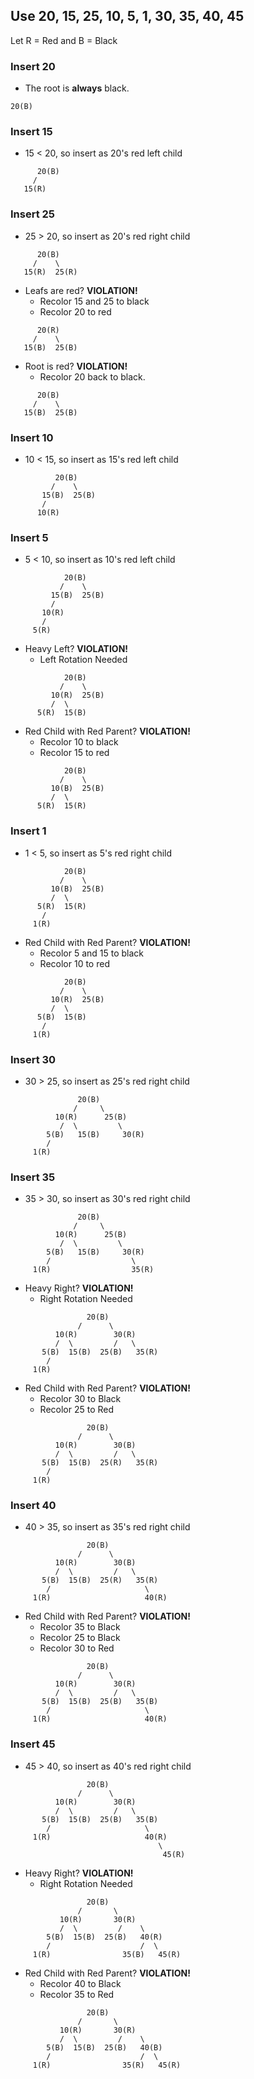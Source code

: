 ## Use 20, 15, 25, 10, 5, 1, 30, 35, 40, 45

Let R = Red and B = Black

### Insert 20
- The root is **always** black.

```plaintext
20(B)
```
### Insert 15
- 15 < 20, so insert as 20's red left child

```plaintext
      20(B)
     /
   15(R)
```

### Insert 25
- 25 > 20, so insert as 20's red right child

```plaintext
      20(B)
     /    \
   15(R)  25(R)
```

- Leafs are red? **VIOLATION!**
  - Recolor 15 and 25 to black
  - Recolor 20 to red

```plaintext
      20(R)
     /    \
   15(B)  25(B)
```

- Root is red? **VIOLATION!**
  - Recolor 20 back to black.

```plaintext
      20(B)
     /    \
   15(B)  25(B)
```

### Insert 10
- 10 < 15, so insert as 15's red left child

```plaintext
          20(B)
         /    \
       15(B)  25(B)
       /
      10(R) 
```

### Insert 5
- 5 < 10, so insert as 10's red left child

```plaintext
            20(B)
           /    \
         15(B)  25(B)
         /
       10(R) 
       /
     5(R)
```

- Heavy Left? **VIOLATION!**
  - Left Rotation Needed

```plaintext
            20(B)
           /    \
         10(R)  25(B) 
         /  \
      5(R)  15(B)
```

- Red Child with Red Parent? **VIOLATION!**
  - Recolor 10 to black
  - Recolor 15 to red

```plaintext
            20(B)
           /    \
         10(B)  25(B) 
         /  \
      5(R)  15(R)
```

### Insert 1
- 1 < 5, so insert as 5's red right child

```plaintext
            20(B)
           /    \
         10(B)  25(B) 
         /  \
      5(R)  15(R)
       /
     1(R) 
```

- Red Child with Red Parent? **VIOLATION!**
  - Recolor 5 and 15 to black
  - Recolor 10 to red

```plaintext
            20(B)
           /    \
         10(R)  25(B) 
         /  \
      5(B)  15(B)
       /
     1(R) 
```

### Insert 30
- 30 > 25, so insert as 25's red right child

```plaintext
               20(B)
              /     \
          10(R)      25(B) 
           /  \         \
        5(B)   15(B)     30(R)
        /
     1(R) 
```

### Insert 35
- 35 > 30, so insert as 30's red right child

```plaintext
               20(B)
              /     \
          10(R)      25(B) 
           /  \         \
        5(B)   15(B)     30(R)
        /                  \
     1(R)                  35(R)
```
- Heavy Right? **VIOLATION!**
  - Right Rotation Needed

```plaintext
                 20(B)
               /      \
          10(R)        30(R) 
          /  \         /   \
       5(B)  15(B)  25(B)   35(R)
        /                 
     1(R)                 
```

- Red Child with Red Parent? **VIOLATION!**
  - Recolor 30 to Black
  - Recolor 25 to Red

```plaintext
                 20(B)
               /      \
          10(R)        30(B) 
          /  \         /   \
       5(B)  15(B)  25(R)   35(R)
        /                 
     1(R)                 
```

### Insert 40
- 40 > 35, so insert as 35's red right child

```plaintext
                 20(B)
               /      \
          10(R)        30(B) 
          /  \         /   \
       5(B)  15(B)  25(R)   35(R)
        /                     \
     1(R)                     40(R)
```

- Red Child with Red Parent? **VIOLATION!**
  - Recolor 35 to Black
  - Recolor 25 to Black
  - Recolor 30 to Red

```plaintext
                 20(B)
               /      \
          10(R)        30(R) 
          /  \         /   \
       5(B)  15(B)  25(B)   35(B)
        /                     \
     1(R)                     40(R)
```

### Insert 45
- 45 > 40, so insert as 40's red right child

```plaintext
                 20(B)
               /      \
          10(R)        30(R) 
          /  \         /   \
       5(B)  15(B)  25(B)   35(B)
        /                     \
     1(R)                     40(R)
                                 \ 
                                  45(R)
```

- Heavy Right? **VIOLATION!**
  - Right Rotation Needed

```plaintext
                 20(B)
               /       \
           10(R)       30(R) 
           /  \         /    \
        5(B)  15(B)  25(B)   40(R)
        /                    /  \
     1(R)                35(B)   45(R)
```

- Red Child with Red Parent? **VIOLATION!**
  - Recolor 40 to Black
  - Recolor 35 to Red

```plaintext
                 20(B)
               /       \
           10(R)       30(R) 
           /  \         /    \
        5(B)  15(B)  25(B)   40(B)
        /                    /  \
     1(R)                35(R)   45(R)
```